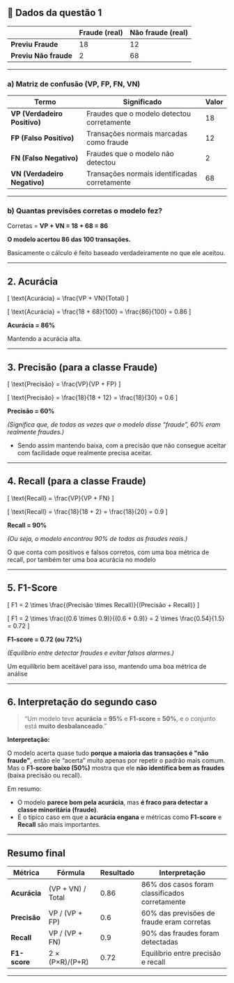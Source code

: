## 🧩 **Dados da questão 1**

|                       | Fraude (real) | Não fraude (real) |
| --------------------- | ------------- | ----------------- |
| **Previu Fraude**     | 18            | 12                |
| **Previu Não fraude** | 2             | 68                |

---

### **a) Matriz de confusão (VP, FP, FN, VN)**

| Termo                        | Significado                                   | Valor |
| ---------------------------- | --------------------------------------------- | ----- |
| **VP (Verdadeiro Positivo)** | Fraudes que o modelo detectou corretamente    | 18    |
| **FP (Falso Positivo)**      | Transações normais marcadas como fraude       | 12    |
| **FN (Falso Negativo)**      | Fraudes que o modelo não detectou             | 2     |
| **VN (Verdadeiro Negativo)** | Transações normais identificadas corretamente | 68    |

---

### **b) Quantas previsões corretas o modelo fez?**

Corretas = **VP + VN = 18 + 68 = 86**

**O modelo acertou 86 das 100 transações.**

Basicamente o cálculo é feito baseado verdadeiramente no que ele aceitou.

---

## **2. Acurácia**

[
\text{Acurácia} = \frac{VP + VN}{Total}
]

[
\text{Acurácia} = \frac{18 + 68}{100} = \frac{86}{100} = 0.86
]

 **Acurácia = 86%**

Mantendo a acurácia alta.

---

## **3. Precisão (para a classe Fraude)**

[
\text{Precisão} = \frac{VP}{VP + FP}
]

[
\text{Precisão} = \frac{18}{18 + 12} = \frac{18}{30} = 0.6
]

 **Precisão = 60%**

*(Significa que, de todas as vezes que o modelo disse “fraude”, 60% eram realmente fraudes.)*

- Sendo assim mantendo baixa, com a precisão que não consegue aceitar com facilidade oque realmente precisa aceitar.

---

## **4. Recall (para a classe Fraude)**

[
\text{Recall} = \frac{VP}{VP + FN}
]

[
\text{Recall} = \frac{18}{18 + 2} = \frac{18}{20} = 0.9
]

**Recall = 90%**

*(Ou seja, o modelo encontrou 90% de todas as fraudes reais.)* 

O que conta com positivos e falsos corretos, com uma boa métrica de recall, por também 
ter uma boa acurácia no modelo

---

## **5. F1-Score**

[
F1 = 2 \times \frac{(Precisão \times Recall)}{(Precisão + Recall)}
]

[
F1 = 2 \times \frac{(0.6 \times 0.9)}{(0.6 + 0.9)} = 2 \times \frac{0.54}{1.5} = 0.72
]

**F1-score = 0.72 (ou 72%)**

*(Equilíbrio entre detectar fraudes e evitar falsos alarmes.)*


Um equilíbrio bem aceitável para isso, mantendo uma boa métrica de análise

---

## **6. Interpretação do segundo caso**

> “Um modelo teve **acurácia = 95%** e **F1-score = 50%**, e o conjunto está **muito desbalanceado**.”

**Interpretação:**

O modelo acerta quase tudo **porque a maioria das transações é "não fraude"**, então ele “acerta” muito apenas por repetir o padrão mais comum.
Mas o **F1-score baixo (50%)** mostra que ele **não identifica bem as fraudes** (baixa precisão ou recall).

Em resumo:

* O modelo **parece bom pela acurácia**, mas **é fraco para detectar a classe minoritária (fraude)**.
* É o típico caso em que a **acurácia engana** e métricas como **F1-score** e **Recall** são mais importantes.

---

## **Resumo final**

| Métrica      | Fórmula           | Resultado | Interpretação                                  |
| ------------ | ----------------- | --------- | ---------------------------------------------- |
| **Acurácia** | (VP + VN) / Total | 0.86      | 86% dos casos foram classificados corretamente |
| **Precisão** | VP / (VP + FP)    | 0.6       | 60% das previsões de fraude eram corretas      |
| **Recall**   | VP / (VP + FN)    | 0.9       | 90% das fraudes foram detectadas               |
| **F1-score** | 2 × (P×R)/(P+R)   | 0.72      | Equilíbrio entre precisão e recall             |

---

